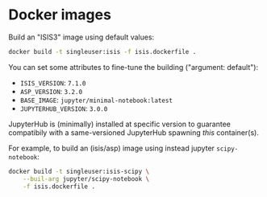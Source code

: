 # Docker images

Build an "ISIS3" image using default values:

```bash
docker build -t singleuser:isis -f isis.dockerfile .
```

You can set some attributes to fine-tune the building ("argument: default"):

- `ISIS_VERSION`: `7.1.0`
- `ASP_VERSION`: `3.2.0`
- `BASE_IMAGE`: `jupyter/minimal-notebook:latest`
- `JUPYTERHUB_VERSION`: `3.0.0`

JupyterHub is (minimally) installed at specific version to guarantee compatibily
with a same-versioned JupyterHub spawning _this_ container(s).

For example, to build an (isis/asp) image using instead jupyter `scipy-notebook`:

```bash
docker build -t singleuser:isis-scipy \
    --buil-arg jupyter/scipy-notebook \
    -f isis.dockerfile .
```
